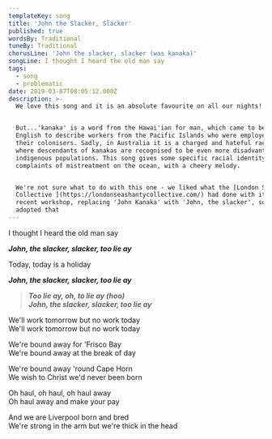 ```yaml
---
templateKey: song
title: 'John the Slacker, Slacker'
published: true
wordsBy: Traditional
tuneBy: Traditional
chorusLine: 'John the slacker, slacker (was kanaka)'
songLine: I thought I heard the old man say
tags:
  - song
  - problematic
date: 2019-03-07T08:05:12.000Z
description: >-
  We love this song and it is an absolute favourite on all our nights!


  But...'kanaka' is a word from the Hawai'ian for man, which came to be used in
  English to describe workers from the Pacific Islands who were employed by
  their colonisers. Sadly, in Australia it is a charged and hateful racist term,
  where descendants of kanakas are recognised to be even more disadvantaged than
  indigenous populations. This song gives some specific racial identity to
  complaints of mistreatment on the ocean, with a cheery melody.


  We're not sure what to do with this one - we liked what the [London Sea Shanty
  Collective ](https://londonseashantycollective.com/) had done with it at a
  recent workshop, replacing 'John Kanaka' with 'John, the slacker', so we've
  adopted that
---
```

I thought I heard the old man say

***John, the slacker, slacker, too lie ay***

Today, today is a holiday

***John, the slacker, slacker, too lie ay***

> ***Too lie ay, oh, to lie ay (hoo)***\
> ***John, the slacker, slacker, too lie ay***

We'll work tomorrow but no work today\
We'll work tomorrow but no work today

We're bound away for 'Frisco Bay\
We're bound away at the break of day

We're bound away 'round Cape Horn\
We wish to Christ we'd never been born

Oh haul, oh haul, oh haul away\
Oh haul away and make your pay

And we are Liverpool born and bred\
We're strong in the arm but we're thick in the head
